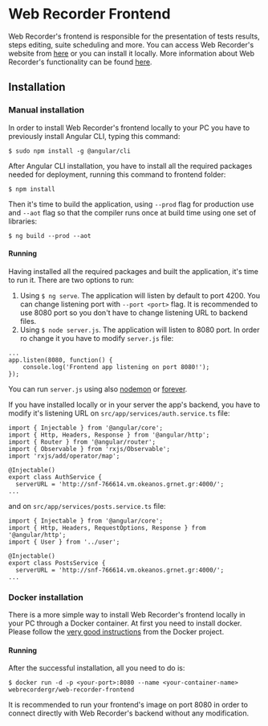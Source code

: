 # Web Recorder Frontend

Web Recorder's frontend is responsible for the presentation of tests results, steps editing, suite scheduling and more. You can access Web Recorder's website from [here](http://snf-766614.vm.okeanos.grnet.gr:8080) or you can install it locally. More information about Web Recorder's functionality can be found [here](http://snf-766614.vm.okeanos.grnet.gr:8080/documentation).

## Installation
### Manual installation
In order to install Web Recorder's frontend locally to your PC you have to previously install Angular CLI, typing this command:
```
$ sudo npm install -g @angular/cli
```

After Angular CLI installation, you have to install all the required packages needed for deployment, running this command to frontend folder:
```
$ npm install
```

Then it's time to build the application, using `--prod` flag for production use and `--aot` flag so that the compiler runs once at build time using one set of libraries:
```
$ ng build --prod --aot
```

#### Running
Having installed all the required packages and built the application, it's time to run it. There are two options to run:
1) Using `$ ng serve`. The application will listen by default to port 4200. You can change listening port with `--port <port>` flag. It is recommended to use 8080 port so you don't have to change listening URL to backend files.
2) Using `$ node server.js`. The application will listen to 8080 port. In order ro change it you have to modify `server.js` file:
```
...
app.listen(8080, function() {
    console.log('Frontend app listening on port 8080!');
});
```

You can run `server.js` using also [nodemon][nodemon] or [forever][forever].

[nodemon]: https://github.com/remy/nodemon
[forever]: https://www.npmjs.com/package/forever

If you have installed locally or in your server the app's backend, you have to modify it's listening URL on `src/app/services/auth.service.ts` file:
```
import { Injectable } from '@angular/core';
import { Http, Headers, Response } from '@angular/http';
import { Router } from '@angular/router';
import { Observable } from 'rxjs/Observable';
import 'rxjs/add/operator/map';

@Injectable()
export class AuthService {
  serverURL = 'http://snf-766614.vm.okeanos.grnet.gr:4000/';
...
```
and on `src/app/services/posts.service.ts` file:
```
import { Injectable } from '@angular/core';
import { Http, Headers, RequestOptions, Response } from '@angular/http';
import { User } from '../user';

@Injectable()
export class PostsService {
  serverURL = 'http://snf-766614.vm.okeanos.grnet.gr:4000/';
...
```

### Docker installation
There is a more simple way to install Web Recorder's frontend locally in your PC through a Docker container. At first you need to install docker. Please follow the [very good instructions](https://docs.docker.com/engine/installation/) from the Docker project.

#### Running
After the successful installation, all you need to do is:
```
$ docker run -d -p <your-port>:8080 --name <your-container-name> webrecordergr/web-recorder-frontend
```

It is recommended to run your frontend's image on port 8080 in order to connect directly with Web Recorder's backend without any modification.
